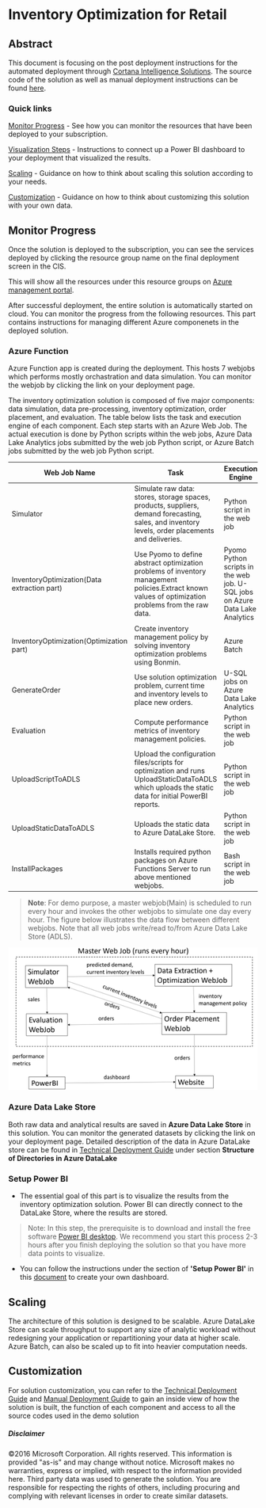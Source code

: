 # Inventory Optimization for Retail 

## Abstract
This document is focusing on the post deployment instructions for the automated deployment through [Cortana Intelligence Solutions](https://gallery.cortanaintelligence.com/solutions). The source code of the solution as well as manual deployment instructions can be found [here](https://github.com/Azure/cortana-intelligence-inventory-optimization/tree/master/Manual%20Deployment%20Guide).

### Quick links
[Monitor Progress](#monitor-progress) - See how you can monitor the resources that have been deployed to your subscription.

[Visualization Steps](#visualization) - Instructions to connect up a Power BI dashboard to your deployment that visualized the results.

[Scaling](#scaling) - Guidance on how to think about scaling this solution according to your needs.

[Customization](#customization) - Guidance on how to think about customizing this solution with your own data.



## Monitor Progress
Once the solution is deployed to the subscription, you can see the services deployed by clicking the resource group name on the final deployment screen in the CIS.

This will show all the resources under this resource groups on [Azure management portal](https://portal.azure.com/).

After successful deployment, the entire solution is automatically started on cloud. You can monitor the progress from the following resources.
This part contains instructions for managing different Azure componenets in the deployed solution.

### Azure Function
Azure Function app is created during the deployment. This hosts 7 webjobs which performs mostly orchastration and data simulation. You can monitor the webjob by clicking the link on your deployment page. 

The inventory optimization solution is composed of five major components: data simulation, data pre-processing, inventory optimization, order placement, and evaluation. The table below lists the task and execution engine of each component. Each step starts with an Azure Web Job. The actual execution is done by Python scripts within the web jobs, Azure Data Lake Analytics jobs submitted by the web job Python script, or Azure Batch jobs submitted by the web job Python script. 

|Web Job Name	| Task |	Execution Engine|
|------------------------|---------------------|---------------------|
| Simulator              |Simulate raw data: stores, storage spaces, products, suppliers, demand forecasting, sales, and inventory levels, order placements and deliveries.| Python script in the web job   |
| InventoryOptimization(Data extraction part)  | Use Pyomo to define abstract optimization problems of inventory management policies.Extract known values of optimization problems from the raw data. | Pyomo Python scripts in the web job. U-SQL jobs on Azure Data Lake Analytics  |
| InventoryOptimization(Optimization part)      |Create inventory management policy by solving inventory optimization problems using Bonmin. | Azure Batch   |
| GenerateOrder             |Use solution optimization problem, current time and inventory levels to place new orders.| U-SQL jobs on Azure Data Lake Analytics  |
| Evaluation             |Compute performance metrics of inventory management policies.|  Python script in the web job |
| UploadScriptToADLS             |Upload the configuration files/scripts for optimization and runs UploadStaticDataToADLS which uploads the static data for initial PowerBI reports.| Python script in the web job |
| UploadStaticDataToADLS             |Uploads the static data to Azure DataLake Store.|  Python script in the web job |
| InstallPackages             | Installs required python packages on Azure Functions Server to run above mentioned webjobs.|  Bash script in the web job |


> **Note**: For demo purpose, a master webjob(Main) is scheduled to run every hour and invokes the other webjobs to simulate one day every hour. The figure below illustrates the data flow between different webjobs. Note that all web jobs write/read to/from Azure Data Lake Store (ADLS). 

![](https://github.com/Azure/cortana-intelligence-inventory-optimization/blob/master/Manual%20Deployment%20Guide/Figures/webJobFlow.png)

### Azure Data Lake Store
Both raw data and analytical results are saved in **Azure Data Lake Store** in this solution. You can monitor the generated datasets by clicking the link on your deployment page. Detailed description of the data in Azure DataLake store can be found in [Technical Deployment Guide](https://github.com/Azure/cortana-intelligence-resource-optimization) under section **Structure of Directories in Azure DataLake**


### Setup Power BI

- The essential goal of this part is to visualize the results from the inventory optimization solution. Power BI can directly connect to the DataLake Store, where the results are stored.

> Note: In this step, the prerequisite is to download and install the free software [Power BI desktop](https://powerbi.microsoft.com/desktop). We recommend you start this process 2-3 hours after you finish deploying the solution so that you have more data points to visualize.

- You can follow the instructions under the section of **'Setup Power BI'** in this [document](https://github.com/Azure/cortana-intelligence-inventory-optimization/tree/master/Manual%20Deployment%20Guide#11-set-up-powerbi-dashboard) to create your own dashboard.

## Scaling

The architecture of this solution is designed to be scalable. Azure DataLake Store can scale throughput to support any size of analytic workload without redesigning your application or repartitioning your data at higher scale. Azure Batch, can also be scaled up to fit into heavier computation needs.

## Customization

For solution customization, you can refer to the [Technical Deployment Guide](https://github.com/Azure/cortana-intelligence-resource-optimization) and [Manual Deployment Guide](https://github.com/Azure/cortana-intelligence-inventory-optimization/tree/master/Manual%20Deployment%20Guide) to gain an inside view of how the solution is built, the function of each component and access to all the source codes used in the demo solution


##### Disclaimer
©2016 Microsoft Corporation. All rights reserved.  This information is provided "as-is" and may change without notice. Microsoft makes no warranties, express or implied, with respect to the information provided here.  Third party data was used to generate the solution.  You are responsible for respecting the rights of others, including procuring and complying with relevant licenses in order to create similar datasets.
